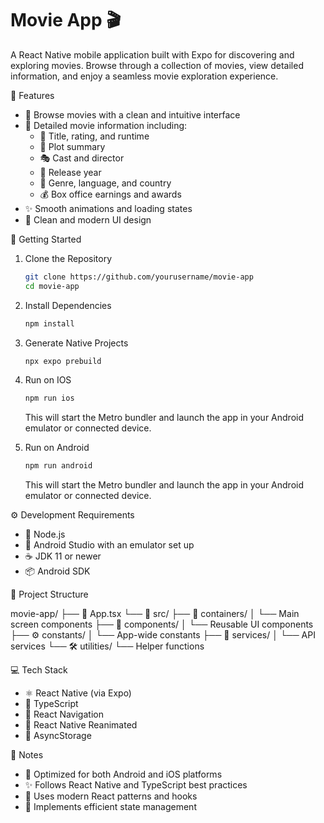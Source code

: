 # Movie App 🎬

A React Native mobile application built with Expo for discovering and exploring movies. Browse through a collection of movies, view detailed information, and enjoy a seamless movie exploration experience.

🎯 Features

- 🎥 Browse movies with a clean and intuitive interface
- 📝 Detailed movie information including:
    - 📌 Title, rating, and runtime
    - 📖 Plot summary
    - 🎭 Cast and director
    - 📅 Release year
    - 🎪 Genre, language, and country
    - 💰 Box office earnings and awards
- ✨ Smooth animations and loading states
- 🎨 Clean and modern UI design

🚀 Getting Started

1. Clone the Repository

    ```bash
    git clone https://github.com/yourusername/movie-app
    cd movie-app
    ```

2. Install Dependencies

    ```bash
    npm install
    ```

3. Generate Native Projects

    ```bash
    npx expo prebuild
    ```

4. Run on IOS
    ```bash
    npm run ios
    ```
    This will start the Metro bundler and launch the app in your Android emulator or connected device.

4. Run on Android
    ```bash
    npm run android
    ```
    This will start the Metro bundler and launch the app in your Android emulator or connected device.


⚙️ Development Requirements

- 📱 Node.js
- 🤖 Android Studio with an emulator set up
- ☕ JDK 11 or newer
- 📦 Android SDK

📁 Project Structure

movie-app/
├── 📱 App.tsx
└── 📂 src/
├── 🎯 containers/
│ └── Main screen components
├── 🧩 components/
│ └── Reusable UI components
├── ⚙️ constants/
│ └── App-wide constants
├── 🔧 services/
│ └── API services
└── 🛠️ utilities/
└── Helper functions

💻 Tech Stack

- ⚛️ React Native (via Expo)
- 📝 TypeScript
- 🧭 React Navigation
- 🎨 React Native Reanimated
- 💾 AsyncStorage

📌 Notes

- 📱 Optimized for both Android and iOS platforms
- ✨ Follows React Native and TypeScript best practices
- 🔄 Uses modern React patterns and hooks
- 🚀 Implements efficient state management
